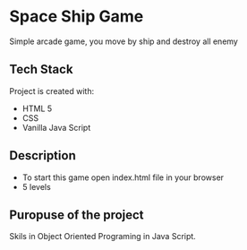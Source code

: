 # Space Ship Game

Simple arcade game, you move by ship and destroy all enemy

## Tech Stack

Project is created with:

- HTML 5
- CSS
- Vanilla Java Script

## Description

- To start this game open index.html file in your browser
- 5 levels

## Puropuse of the project

Skils in Object Oriented Programing in Java Script.
